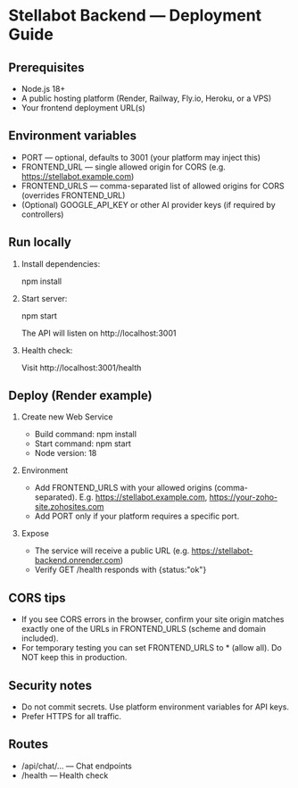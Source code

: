 Stellabot Backend — Deployment Guide
===================================

Prerequisites
-------------
- Node.js 18+
- A public hosting platform (Render, Railway, Fly.io, Heroku, or a VPS)
- Your frontend deployment URL(s)

Environment variables
---------------------
- PORT — optional, defaults to 3001 (your platform may inject this)
- FRONTEND_URL — single allowed origin for CORS (e.g. https://stellabot.example.com)
- FRONTEND_URLS — comma-separated list of allowed origins for CORS (overrides FRONTEND_URL)
- (Optional) GOOGLE_API_KEY or other AI provider keys (if required by controllers)

Run locally
-----------
1. Install dependencies:

   npm install

2. Start server:

   npm start

   The API will listen on http://localhost:3001

3. Health check:

   Visit http://localhost:3001/health

Deploy (Render example)
-----------------------
1. Create new Web Service
   - Build command: npm install
   - Start command: npm start
   - Node version: 18

2. Environment
   - Add FRONTEND_URLS with your allowed origins (comma-separated). E.g.
     https://stellabot.example.com, https://your-zoho-site.zohosites.com
   - Add PORT only if your platform requires a specific port.

3. Expose
   - The service will receive a public URL (e.g. https://stellabot-backend.onrender.com)
   - Verify GET /health responds with {status:"ok"}

CORS tips
---------
- If you see CORS errors in the browser, confirm your site origin matches exactly one of the URLs in FRONTEND_URLS (scheme and domain included).
- For temporary testing you can set FRONTEND_URLS to * (allow all). Do NOT keep this in production.

Security notes
--------------
- Do not commit secrets. Use platform environment variables for API keys.
- Prefer HTTPS for all traffic.

Routes
------
- /api/chat/... — Chat endpoints
- /health — Health check
